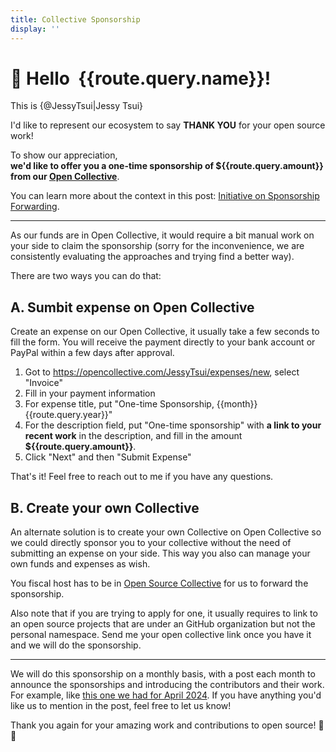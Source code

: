 ```yaml
---
title: Collective Sponsorship
display: ''
---
```


<script setup>
import { useRoute } from 'vue-router'
import { computed, nextTick } from 'vue'

const route = useRoute()

const monthes = ['January', 'February', 'March', 'April', 'May', 'June', 'July', 'August', 'September', 'October', 'November', 'December']

const month = computed(() => monthes[+route.query.month - 1])
</script>

<h1 class="flex gap-2 items-center">
👋 Hello
<img :src="`https://github.com/${route.query.github}.png`" class="!h-12 !w-12 rounded-full !m0" />
{{route.query.name}}!
</h1>

This is {@JessyTsui|Jessy Tsui}

I'd like to represent our ecosystem to say **THANK YOU** for your open source work!

To show our appreciation,<br>**we'd like to offer you a one-time sponsorship of <span>${{route.query.amount}}</span> from our [Open Collective](https://opencollective.com/JessyTsui)**.

You can learn more about the context in this post: [Initiative on Sponsorship Forwarding](/posts/sponsorship-forwarding).

---

As our funds are in Open Collective, it would require a bit manual work on your side to claim the sponsorship (sorry for the inconvenience, we are consistently evaluating the approaches and trying find a better way).

There are two ways you can do that:

## A. Sumbit expense on Open Collective

Create an expense on our Open Collective, it usually take a few seconds to fill the form. You will receive the payment directly to your bank account or PayPal within a few days after approval.

1. Got to https://opencollective.com/JessyTsui/expenses/new, select "Invoice"
2. Fill in your payment information
3. For expense title, put <TextCopy inline font-bold :slice="[1, -1]">"One-time Sponsorship, {{month}} {{route.query.year}}"</TextCopy>
4. For the description field, put <TextCopy inline font-bold :slice="[1, -1]">"One-time sponsorship"</TextCopy> with **a link to your recent work** in the description, and fill in the amount **${{route.query.amount}}**.
5. Click "Next" and then "Submit Expense"

That's it! Feel free to reach out to me if you have any questions.

## B. Create your own Collective

An alternate solution is to create your own Collective on Open Collective so we could directly sponsor you to your collective without the need of submitting an expense on your side. This way you also can manage your own funds and expenses as wish.

You fiscal host has to be in [Open Source Collective](https://opencollective.com/opensource) for us to forward the sponsorship.

Also note that if you are trying to apply for one, it usually requires to link to an open source projects that are under an GitHub organization but not the personal namespace. Send me your open collective link once you have it and we will do the sponsorship.

---

We will do this sponsorship on a monthly basis, with a post each month to announce the sponsorships and introducing the contributors and their work. For example, like [this one we had for April 2024](https://opencollective.com/JessyTsui/updates/anthony-collective-redistribution-april-2024). If you have anything you'd like us to mention in the post, feel free to let us know!

Thank you again for your amazing work and contributions to open source! 🙏 💖
